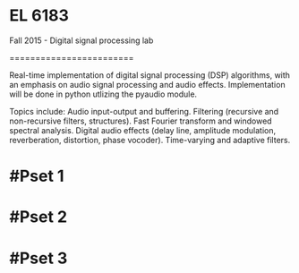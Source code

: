 # EL 6183

Fall 2015 - Digital signal processing lab

========================

Real-time implementation of digital signal processing (DSP) algorithms, with an emphasis on audio signal processing and audio effects. Implementation will be done in python utlizing the pyaudio module.

Topics include: Audio input-output and buffering. Filtering (recursive and non-recursive filters, structures).
Fast Fourier transform and windowed spectral analysis. Digital audio effects (delay line, amplitude modulation,
reverberation, distortion, phase vocoder). Time-varying and adaptive filters.

#Pset 1
==

#Pset 2 
==

#Pset 3 
==
